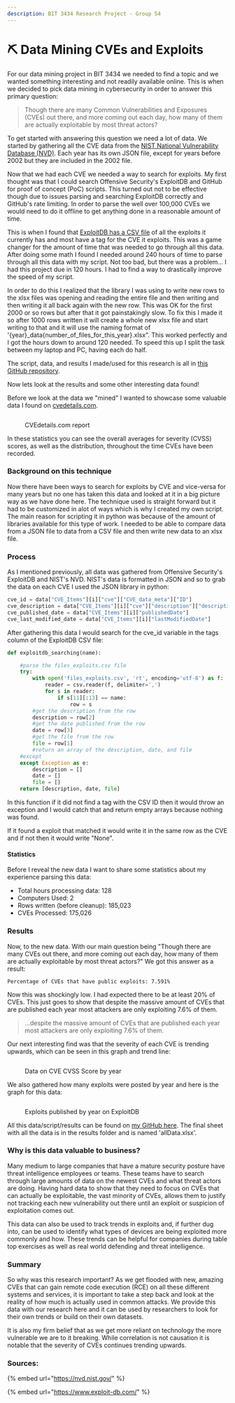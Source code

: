 ```yaml
---
description: BIT 3434 Research Project - Group 54
---
```


# ⛏ Data Mining CVEs and Exploits

For our data mining project in BIT 3434 we needed to find a topic and we wanted something interesting and not readily available online. This is when we decided to pick data mining in cybersecurity in order to answer this primary question:

> Though there are many Common Vulnerabilities and Exposures (CVEs) out there, and more coming out each day, how many of them are actually exploitable by most threat actors?

To get started with answering this question we need a lot of data. We started by gathering all the CVE data from the [NIST National Vulnerability Database (NVD)](https://nvd.nist.gov/vuln/data-feeds). Each year has its own JSON file, except for years before 2002 but they are included in the 2002 file.

Now that we had each CVE we needed a way to search for exploits. My first thought was that I could search Offensive Security's ExploitDB and GitHub for proof of concept (PoC) scripts. This turned out not to be effective though due to issues parsing and searching ExploitDB correctly and GitHub's rate limiting. In order to parse the well over 100,000 CVEs we would need to do it offline to get anything done in a reasonable amount of time.

This is when I found that [ExploitDB has a CSV file](https://gitlab.com/exploit-database/exploitdb/-/blob/main/files\_exploits.csv) of all the exploits it currently has and most have a tag for the CVE it exploits. This was a game changer for the amount of time that was needed to go through all this data. After doing some math I found I needed around 240 hours of time to parse through all this data with my script. Not too bad, but there was a problem... I had this project due in 120 hours. I had to find a way to drastically improve the speed of my script.

In order to do this I realized that the library I was using to write new rows to the xlsx files was opening and reading the entire file and then writing and then writing it all back again with the new row. This was OK for the first 2000 or so rows but after that it got painstakingly slow. To fix this I made it so after 1000 rows written it will create a whole new xlsx file and start writing to that and it will use the naming format of '{year}\_data{number\_of\_files\_for\_this\_year}.xlsx". This worked perfectly and I got the hours down to around 120 needed. To speed this up I split the task between my laptop and PC, having each do half.

The script, data, and results I made/used for this research is all in [this GitHub repository](https://github.com/gsmith257-cyber/BIT3434CVE).

Now lets look at the results and some other interesting data found!

Before we look at the data we "mined" I wanted to showcase some valuable data I found on [cvedetails.com](https://www.cvedetails.com/cvss-score-charts.php?fromform=1\&vendor\_id=\&product\_id=\&startdate=1999-01-01\&enddate=2022-12-05).

<figure><img src=".gitbook/assets/cveDetails.PNG" alt=""><figcaption><p>CVEdetails.com report</p></figcaption></figure>

In these statistics you can see the overall averages for severity (CVSS) scores, as well as the distribution, throughout the time CVEs have been recorded.

### Background on this technique

Now there have been ways to search for exploits by CVE and vice-versa for many years but no one has taken this data and looked at it in a big picture way as we have done here. The technique used is straight forward but it had to be customized in alot of ways which is why I created my own script. The main reason for scripting it in python was because of the amount of libraries available for this type of work. I needed to be able to compare data from a JSON file to data from a CSV file and then write new data to an xlsx file.

### Process

As I mentioned previously, all data was gathered from Offensive Security's ExploitDB and NIST's NVD. NIST's data is formatted in JSON and so to grab the data on each CVE I used the JSON library in python:

```python
cve_id = data["CVE_Items"][i]["cve"]["CVE_data_meta"]["ID"]
cve_description = data["CVE_Items"][i]["cve"]["description"]["description_data"][0]["value"]
cve_published_date = data["CVE_Items"][i]["publishedDate"]
cve_last_modified_date = data["CVE_Items"][i]["lastModifiedDate"]
```

After gathering this data I would search for the cve\_id variable in the tags column of the ExploitDB CSV file:

```python
def exploitdb_searching(name):

    #parse the files_exploits.csv file
    try:
        with open('files_exploits.csv', 'rt', encoding='utf-8') as f:
            reader = csv.reader(f, delimiter=',')
            for s in reader:
                if s[11][:13] == name:
                    row = s
        #get the description from the row
        description = row[2]
        #get the date published from the row
        date = row[3]
        #get the file from the row
        file = row[1]
        #return an array of the description, date, and file
    #except
    except Exception as e:
        description = []
        date = []
        file = []
    return [description, date, file]
```

In this function if it did not find a tag with the CSV ID then it would throw an exception and I would catch that and return empty arrays because nothing was found.

If it found a exploit that matched it would write it in the same row as the CVE and if not then it would write "None".

#### Statistics

Before I reveal the new data I want to share some statistics about my experience parsing this data:

* Total hours processing data: 128
* Computers Used: 2
* Rows written (before cleanup): 185,023
* CVEs Processed: 175,026



### Results

Now, to the new data. With our main question being "Though there are many CVEs out there, and more coming out each day, how many of them are actually exploitable by most threat actors?" We got this answer as a result:

```
Percentage of CVEs that have public exploits: 7.591%
```

Now this was shockingly low. I had expected there to be at least 20% of CVEs. This just goes to show that despite the massive amount of CVEs that are published each year most attackers are only exploiting 7.6% of them.

> ...despite the massive amount of CVEs that are published each year most attackers are only exploiting 7.6% of them.

Our next interesting find was that the severity of each CVE is trending upwards, which can be seen in this graph and trend line:

<figure><img src=".gitbook/assets/CVEscore.PNG" alt=""><figcaption><p>Data on CVE CVSS Score by year</p></figcaption></figure>

We also gathered how many exploits were posted by year and here is the graph for this data:

<figure><img src=".gitbook/assets/exploits.PNG" alt=""><figcaption><p>Exploits published by year on ExploitDB</p></figcaption></figure>

All this data/script/results can be found on [my GitHub here](https://github.com/gsmith257-cyber/BIT3434CVE). The final sheet with all the data is in the results folder and is named 'allData.xlsx'.

### Why is this data valuable to business?

Many medium to large companies that have a mature security posture have threat intelligence employees or teams. These teams have to search through large amounts of data on the newest CVEs and what threat actors are doing. Having hard data to show that they need to focus on CVEs that can actually be exploitable, the vast minority of CVEs, allows them to justify not tracking each new vulnerability out there until an exploit or suspicion of exploitation comes out.

This data can also be used to track trends in exploits and, if further dug into, can be used to identify what types of devices are being exploited more commonly and how. These trends can be helpful for companies during table top exercises as well as real world defending and threat intelligence.

### Summary

So why was this research important? As we get flooded with new, amazing CVEs that can gain remote code execution (RCE) on all these different systems and services, it is important to take a step back and look at the reality of how much is actually used in common attacks. We provide this data with our research here and it can be used by researchers to look for their own trends or build on their own datasets.

It is also my firm belief that as we get more reliant on technology the more vulnerable we are to it breaking. While correlation is not causation it is notable that the severity of CVEs continues trending upwards.

### Sources:

{% embed url="https://nvd.nist.gov/" %}

{% embed url="https://www.exploit-db.com/" %}
